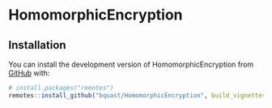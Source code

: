 # HomomorphicEncryption


## Installation

You can install the development version of HomomorphicEncryption from [GitHub](https://github.com/bquast/HomomorphicEncryption) with:

``` r
# install.packages("remotes")
remotes::install_github("bquast/HomomorphicEncryption", build_vignettes=TRUE)
```
